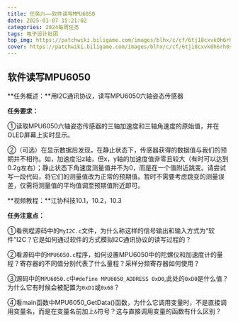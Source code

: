 ```yaml
---
title: 任务六——软件读写MPU6050
date: 2025-01-07 15:21:02
categories: 2024每周任务
tags: 电子设计社团
top_img: https://patchwiki.biligame.com/images/blhx/c/cf/6tj18cxvk0h6rh0s3l2nczv8zggspm1.png
cover: https://patchwiki.biligame.com/images/blhx/c/cf/6tj18cxvk0h6rh0s3l2nczv8zggspm1.png
---
```


## 软件读写MPU6050

**任务概述：**用I2C通讯协议，读写MPU6050六轴姿态传感器

**任务要求：**

①读取MPU6050六轴姿态传感器的三轴加速度和三轴角速度的原始值，并在OLED屏幕上实时显示。

②（可选）在显示数据后发现，在静止状态下，传感器获得的数据值与我们的预期并不相符。如，加速度沿z轴，但x，y轴的加速度值非零且较大（有时可以达到0.2g左右）；静止状态下角速度测量值并不为0，而是在一个值附近跳变。请尝试写一段代码，将它们的测量值改为正常的预期值。暂时不需要考虑跳变的测量误差，仅需将测量值的平均值调至预期值附近即可。

**视频教程：**江协科技10.1，10.2，10.3

**任务注意点：**

①看例程源码中的`MyI2C.c`文件，为什么称这样的信号输出和输入方式为“软件”I2C？它是如何通过软件的方式模拟I2C通讯协议的读写过程的？

②看源码中的`MPU6050.c`程序，如何设置MPU6050中的陀螺仪和加速度计的量程？寄存器的不同值分别代表了什么量程？采样分频寄存器如何使用？

③源码中的`MPU6050.c`中`#define MPU6050_ADDRESS 0xD0`,此处的`0xD0`是什么值？为什么它有时候会被配置为`0xD1`或`0x68`？

④看main函数中MPU6050_GetData()函数，为什么它调用变量时，不是直接调用变量名，而是在变量名前加上`&`符号？这与直接调用变量的函数有什么区别？
